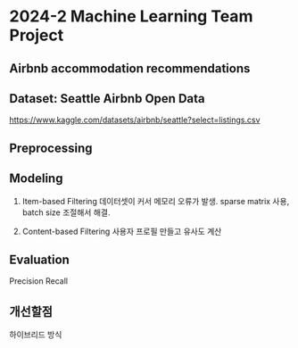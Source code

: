 # 2024-2 Machine Learning Team Project
## Airbnb accommodation recommendations

## Dataset: Seattle Airbnb Open Data
https://www.kaggle.com/datasets/airbnb/seattle?select=listings.csv


## Preprocessing



## Modeling
1. Item-based Filtering
데이터셋이 커서 메모리 오류가 발생. 
sparse matrix 사용, batch size 조절해서 해결. 

2. Content-based Filtering
사용자 프로필 만들고 유사도 계산

## Evaluation
Precision
Recall

## 개선할점
하이브리드 방식
